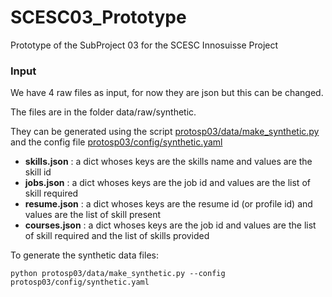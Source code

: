 # SCESC03_Prototype
Prototype of the SubProject 03 for the SCESC Innosuisse Project

### Input
We have 4 raw files as input, for now they are json but this can be changed. 

The files are in the folder data/raw/synthetic. 

They can be generated using the script [protosp03/data/make_synthetic.py](protosp03/data/make_synthetic.py) and the config file [protosp03/config/synthetic.yaml](protosp03/config/synthetic.yaml)
- **skills.json** : a dict whoses keys are the skills name and values are the skill id 
- **jobs.json** : a dict whoses keys are the job id and values are the list of skill required
- **resume.json** : a dict whoses keys are the resume id (or profile id) and values are the list of skill present
- **courses.json** : a dict whoses keys are the job id and values are the list of skill required and the list of skills provided


To generate the synthetic data files:  
```shell script
python protosp03/data/make_synthetic.py --config protosp03/config/synthetic.yaml
```
 